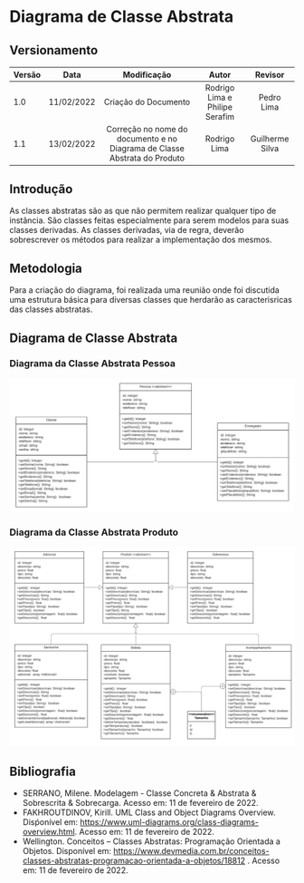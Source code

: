 # Diagrama de Classe Abstrata

## Versionamento

| Versão | Data       | Modificação          | Autor                        |Revisor|
| ------ | :--------: | :------------------: | :--------------------------: | :---: |
| 1.0    | 11/02/2022 | Criação do Documento | Rodrigo Lima e Philipe Serafim | Pedro Lima |
| 1.1    | 13/02/2022 | Correção no nome do documento e no Diagrama de Classe Abstrata do Produto | Rodrigo Lima | Guilherme Silva |

<!-- NÃO ESQUECER DE ADICIONAR AO "/_sidebar.md" -->

## Introdução

As classes abstratas são as que não permitem realizar qualquer tipo de instância. São classes feitas especialmente para serem modelos para suas classes derivadas. As classes derivadas, via de regra, deverão sobrescrever os métodos para realizar a implementação dos mesmos.

## Metodologia
Para a criação do diagrama, foi realizada uma reunião onde foi discutida uma estrutura básica para diversas classes que herdarão as caracterisricas das classes abstratas.

## Diagrama de Classe Abstrata
### Diagrama da Classe Abstrata Pessoa
![Diagrama de Classe Abstrata - Pessoa](./../../assets/images/diagrama_de_classe_abstrata_pessoa.png)

### Diagrama da Classe Abstrata Produto
![Diagrama de Classe Abstrata - Produto](./../../assets/images/diagrama_de_classe_abstrata_produto.png)

## Bibliografia
* SERRANO, Milene. Modelagem - Classe Concreta & Abstrata & Sobrescrita & Sobrecarga. Acesso em: 11 de fevereiro de 2022.
* FAKHROUTDINOV, Kirill. UML Class and Object Diagrams Overview. Disṕonível em: https://www.uml-diagrams.org/class-diagrams-overview.html. Acesso em: 11 de fevereiro de 2022.
* Wellington. Conceitos – Classes Abstratas: Programação Orientada a Objetos. Disponível em: https://www.devmedia.com.br/conceitos-classes-abstratas-programacao-orientada-a-objetos/18812 . Acesso em: 11 de fevereiro de 2022.
